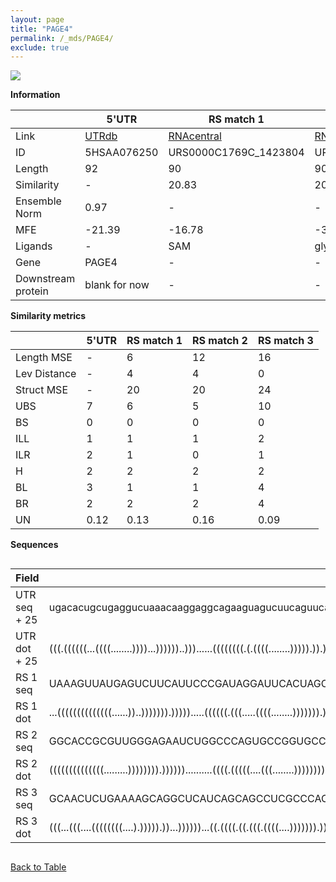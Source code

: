 ```yaml
---
layout: page
title: "PAGE4"
permalink: /_mds/PAGE4/
exclude: true
---
```




![](../../alns_9.28.22/aln_5HSAA076250_0.974.png?raw=true)


**Information**

| | 5'UTR       | RS match 1   | RS match 2  | RS match 3 |
| ---- | ----------- | ----------- | ----------- | ----------- |
| Link | <a href="http://utrdb.ba.itb.cnr.it/getutr/5HSAA076250/1" target="_blank" rel="noopener noreferrer">UTRdb</a>   | <a href="https://rnacentral.org/rna/URS0000C1769C/1423804" target="_blank" rel="noopener noreferrer">RNAcentral</a>     |<a href="https://rnacentral.org/rna/URS0000C224B2/1461693" target="_blank" rel="noopener noreferrer">RNAcentral</a>  | <a href="https://rnacentral.org/rna/URS0000D91832/40571" target="_blank" rel="noopener noreferrer">RNAcentral</a>   |
| ID | 5HSAA076250     | URS0000C1769C_1423804     | URS0000C224B2_1461693     | URS0000D91832_40571     |
| Length | 92     |  90    | 90   |  92    |
| Similarity | - | 20.83 | 20.86 | 24.08 |
| Ensemble Norm | 0.97 | - | - | - |
| MFE | -21.39 | -16.78 | -37.37 | -27.99 |
| Ligands | - | SAM | glycine | glycine |
| Gene | PAGE4 | - | - | - |
| Downstream protein | blank for now    |    -    | -  | - |


**Similarity metrics**

| | 5'UTR       | RS match 1   | RS match 2  | RS match 3 |
| ---- | ----------- | ----------- | ----------- | ----------- |
| Length MSE | - | 6 | 12 | 16 |
| Lev Distance | - | 4 | 4 | 0 |
| Struct MSE | - | 20 | 20 | 24 |
| UBS| 7 | 6 | 5 | 10 |
| BS | 0 | 0 | 0 | 0 |
| ILL | 1 | 1 | 1 | 2 |
| ILR | 2 | 1 | 0 | 1 |
| H | 2 | 2 | 2 | 2 |
| BL | 3 | 1 | 1 | 4 |
| BR | 2 | 2 | 2 | 4 |
| UN | 0.12 | 0.13 | 0.16 | 0.09 |

**Sequences**


<div style="overflow-x:auto;">

<table>
<colgroup>
<col width="30%" />
<col width="70%" />
</colgroup>
<thead>
<tr class="header">
<th>Field</th>
<th>Description</th>
</tr>
</thead>
<tbody>
<tr>
<td markdown="span">UTR seq + 25 </td>
<td markdown="span"> ugacacugcugaggucuaaacaaggaggcagaaguagucuucaguucacgaucuucuaguugcagcgATGAGTGCACGAGTGAGATCAAGAT </td>
</tr>
<tr>
<td markdown="span">UTR dot + 25  </td>
<td markdown="span"> (((.((((((...((((........))))...))))))..)))......((((((((.(.((((........))))).)).)))))).....
</td>
</tr>


<tr>
<td markdown="span">RS 1 seq </td>
<td markdown="span"> UAAAGUUAUGAGUCUUCAUUCCCGAUAGGAUUCACUAGCUCUAGUGAAGAUGCCUUGUAACCGAAAAACGAAUUGGGGGAAUUUUUUAUG
</td>
</tr>


<tr>
<td markdown="span">RS 1 dot </td>
<td markdown="span"> ...((((((((((((((......))..))))))).))))).....((((((.(((.....((((........))))))).))))))....
</td>
</tr>


<tr>
<td markdown="span">RS 2 seq </td>
<td markdown="span"> GGCACCGCGUUGGGAGAAUCUGGCCCAGUGCCGGUGCCGAAGGAGCAACCGCCCCGGUAAACUCUCAGGCCCCAGGACCGGCGCGGCAAA
</td>
</tr>


<tr>
<td markdown="span">RS 2 dot </td>
<td markdown="span"> ((((((((((((((.........)))))))).))))))..........((((.(((((....(((........)))))))).))))....
</td>
</tr>


<tr>
<td markdown="span">RS 3 seq </td>
<td markdown="span"> GCAACUCUGAAAAGCAGGCUCAUCAGCAGCCUCGCCCACGGUGCAAGCCACUUCGGUGGUGAAGCUCUCAGGCUCAUGACAGAGGGGGAGGC
</td>
</tr>


<tr>
<td markdown="span">RS 3 dot </td>
<td markdown="span"> (((...(((....((((((((....).))))).))...))))))...((.((((.((.(((.((((....))))))).)).)))))).....
</td>
</tr>

</tbody>
</table>


</div>


[Back to Table](../../display)
